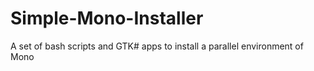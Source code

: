Simple-Mono-Installer
=====================

A set of bash scripts and GTK# apps to install a parallel environment of Mono